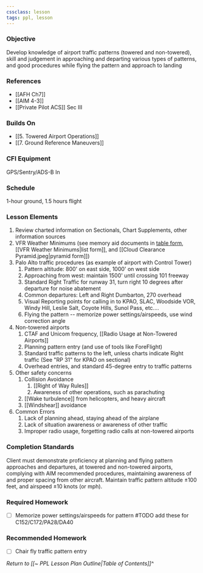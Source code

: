 ```yaml
---
cssclass: lesson
tags: ppl, lesson
---
```

### Objective
Develop knowledge of airport traffic patterns (towered and non-towered), skill and judgement in approaching and departing various types of patterns, and good procedures while flying the pattern and approach to landing

### References
- [[AFH Ch7]]
- [[AIM 4-3]]
- [[Private Pilot ACS]] Sec III

### Builds On
- [[5. Towered Airport Operations]]
- [[7. Ground Reference Maneuvers]]

### CFI Equipment
GPS/Sentry/ADS-B In

### Schedule
1-hour ground, 1.5 hours flight

### Lesson Elements
1. Review charted information on Sectionals, Chart Supplements, other information sources
2. VFR Weather Minimums (see memory aid documents in [table form](https://www.faasafety.gov/files/gslac/courses/content/25/185/vfr%20weather%20minimums.pdf), [[VFR Weather Minimums|list form]], and [[Cloud Clearance Pyramid.jpeg|pyramid form]])
3. Palo Alto traffic procedures (as example of airport with Control Tower)
	1. Pattern altitude: 800' on east side, 1000' on west side
	2. Approaching from west: maintain 1500' until crossing 101 freeway
	3. Standard Right Traffic for runway 31, turn right 10 degrees after departure for noise abatement
	4. Common departures: Left and Right Dumbarton, 270 overhead
	5. Visual Reporting points for calling in to KPAO, SLAC, Woodside VOR, Windy Hill, Leslie Salt, Coyote Hills, Sunol Pass, etc....
	6. Flying the pattern -- memorize power settings/airspeeds, use wind correction angle
4. Non-towered airports
	1. CTAF and Unicom frequency, [[Radio Usage at Non-Towered Airports]]
	2. Planning pattern entry (and use of tools like ForeFlight)
	3. Standard traffic patterns to the left, unless charts indicate Right traffic (See "RP 31" for KPAO on sectional)
	4. Overhead entries, and standard 45-degree entry to traffic patterns
5. Other safety concerns
	1. Collision Avoidance
		1. [[Right of Way Rules]]
		2. Awareness of other operations, such as parachuting
	2. [[Wake turbulence]] from helicopters, and heavy aircraft
	3. [[Windshear]] avoidance
7. Common Errors
	1. Lack of planning ahead, staying ahead of the airplane
	2. Lack of situation awareness or awareness of other traffic
	3. Improper radio usage, forgetting radio calls at non-towered airports

### Completion Standards
Client must demonstrate proficiency at planning and flying pattern approaches and departures, at towered and non-towered airports, complying with AIM recommended procedures, maintaining awareness of and proper spacing from other aircraft. Maintain traffic pattern altitude ±100 feet, and airspeed ±10 knots (or mph).

### Required Homework

- [ ] Memorize power settings/airspeeds for pattern #TODO add these for C152/C172/PA28/DA40

### Recommended Homework 
- [ ] Chair fly traffic pattern entry

*Return to [[~ PPL Lesson Plan Outline|Table of Contents]]^*